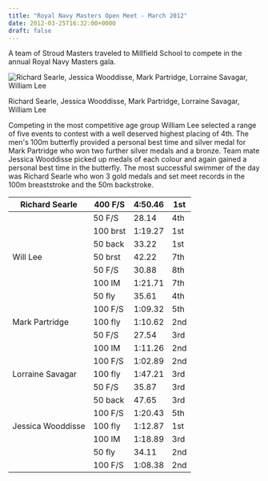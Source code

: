 ```yaml
---
title: "Royal Navy Masters Open Meet - March 2012"
date: 2012-03-25T16:32:00+0000
draft: false
---
```

A team of Stroud Masters traveled to Millfield School to compete in the annual Royal Navy Masters gala.



![Richard Searle, Jessica Wooddisse, Mark Partridge, Lorraine Savagar, William Lee](/images/2015/01/rnavymillfield2012.jpg)

 Richard Searle, Jessica Wooddisse, Mark Partridge, Lorraine Savagar, William Lee

Competing in the most competitive age group William Lee selected a range of five events to contest with a well deserved highest placing of 4th. The men's 100m butterfly provided a personal best time and silver medal for Mark Partridge who won two further silver medals and a bronze. Team mate Jessica Wooddisse picked up medals of each colour and again gained a personal best time in the butterfly. The most successful swimmer of the day was Richard Searle who won 3 gold medals and set meet records in the 100m breaststroke and the 50m backstroke.




| Richard Searle |400 F/S |4:50.46 |1st |
|---|---|---|---|
|  |50 F/S |28.14 |4th |
|  |100 brst |1:19.27 |1st |
|  |50 back |33.22 |1st |
| Will Lee |50 brst |42.22 |7th |
|  |50 F/S |30.88 |8th |
|  |100 IM |1:21.71 |7th |
|  |50 fly |35.61 |4th |
|  |100 F/S |1:09.32 |5th |
| Mark Partridge |100 fly |1:10.62 |2nd |
|  |50 F/S |27.54 |3rd |
|  |100 IM |1:11.26 |2nd |
|  |100 F/S |1:02.89 |2nd |
| Lorraine Savagar |100 fly |1:47.21 |3rd |
|  |50 F/S |35.87 |3rd |
|  |50 back |47.65 |3rd |
|  |100 F/S |1:20.43 |5th |
| Jessica Wooddisse |100 fly |1:12.87 |1st |
|  |100 IM |1:18.89 |3rd |
|  |50 fly |34.11 |2nd |
|  |100 F/S |1:08.38 |2nd |

